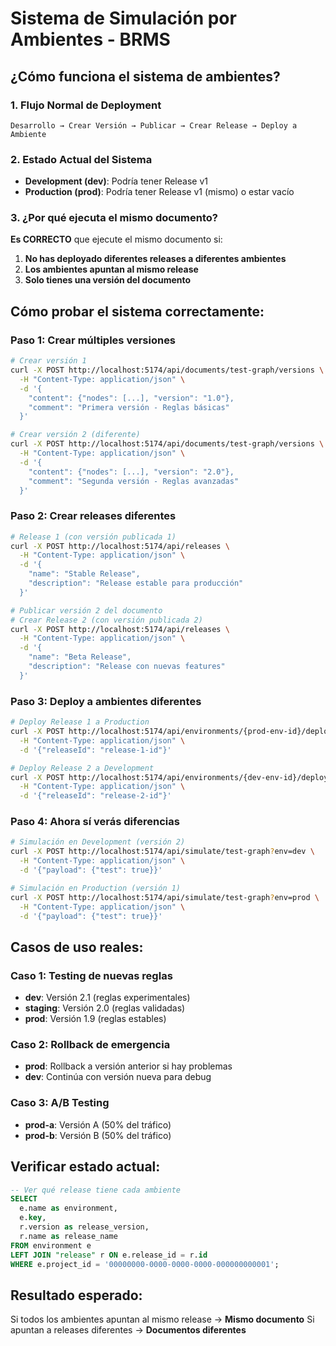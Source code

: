 # Sistema de Simulación por Ambientes - BRMS

## ¿Cómo funciona el sistema de ambientes?

### 1. **Flujo Normal de Deployment**
```
Desarrollo → Crear Versión → Publicar → Crear Release → Deploy a Ambiente
```

### 2. **Estado Actual del Sistema**
- **Development (dev)**: Podría tener Release v1
- **Production (prod)**: Podría tener Release v1 (mismo) o estar vacío

### 3. **¿Por qué ejecuta el mismo documento?**

**Es CORRECTO** que ejecute el mismo documento si:

1. **No has deployado diferentes releases a diferentes ambientes**
2. **Los ambientes apuntan al mismo release**
3. **Solo tienes una versión del documento**

## Cómo probar el sistema correctamente:

### Paso 1: Crear múltiples versiones
```bash
# Crear versión 1
curl -X POST http://localhost:5174/api/documents/test-graph/versions \
  -H "Content-Type: application/json" \
  -d '{
    "content": {"nodes": [...], "version": "1.0"},
    "comment": "Primera versión - Reglas básicas"
  }'

# Crear versión 2 (diferente)
curl -X POST http://localhost:5174/api/documents/test-graph/versions \
  -H "Content-Type: application/json" \
  -d '{
    "content": {"nodes": [...], "version": "2.0"},
    "comment": "Segunda versión - Reglas avanzadas"
  }'
```

### Paso 2: Crear releases diferentes
```bash
# Release 1 (con versión publicada 1)
curl -X POST http://localhost:5174/api/releases \
  -H "Content-Type: application/json" \
  -d '{
    "name": "Stable Release",
    "description": "Release estable para producción"
  }'

# Publicar versión 2 del documento
# Crear Release 2 (con versión publicada 2)
curl -X POST http://localhost:5174/api/releases \
  -H "Content-Type: application/json" \
  -d '{
    "name": "Beta Release", 
    "description": "Release con nuevas features"
  }'
```

### Paso 3: Deploy a ambientes diferentes
```bash
# Deploy Release 1 a Production
curl -X POST http://localhost:5174/api/environments/{prod-env-id}/deploy \
  -H "Content-Type: application/json" \
  -d '{"releaseId": "release-1-id"}'

# Deploy Release 2 a Development  
curl -X POST http://localhost:5174/api/environments/{dev-env-id}/deploy \
  -H "Content-Type: application/json" \
  -d '{"releaseId": "release-2-id"}'
```

### Paso 4: Ahora sí verás diferencias
```bash
# Simulación en Development (versión 2)
curl -X POST http://localhost:5174/api/simulate/test-graph?env=dev \
  -H "Content-Type: application/json" \
  -d '{"payload": {"test": true}}'

# Simulación en Production (versión 1)  
curl -X POST http://localhost:5174/api/simulate/test-graph?env=prod \
  -H "Content-Type: application/json" \
  -d '{"payload": {"test": true}}'
```

## Casos de uso reales:

### Caso 1: Testing de nuevas reglas
- **dev**: Versión 2.1 (reglas experimentales)
- **staging**: Versión 2.0 (reglas validadas)
- **prod**: Versión 1.9 (reglas estables)

### Caso 2: Rollback de emergencia
- **prod**: Rollback a versión anterior si hay problemas
- **dev**: Continúa con versión nueva para debug

### Caso 3: A/B Testing
- **prod-a**: Versión A (50% del tráfico)
- **prod-b**: Versión B (50% del tráfico)

## Verificar estado actual:

```sql
-- Ver qué release tiene cada ambiente
SELECT 
  e.name as environment,
  e.key,
  r.version as release_version,
  r.name as release_name
FROM environment e
LEFT JOIN "release" r ON e.release_id = r.id
WHERE e.project_id = '00000000-0000-0000-0000-000000000001';
```

## Resultado esperado:
Si todos los ambientes apuntan al mismo release → **Mismo documento**
Si apuntan a releases diferentes → **Documentos diferentes**
